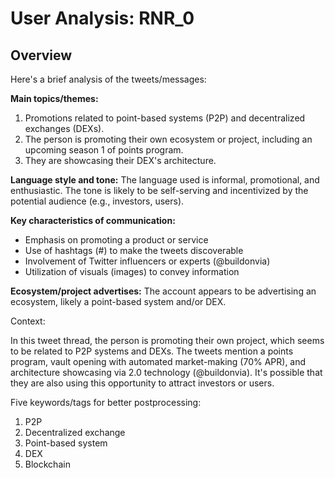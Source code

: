 # User Analysis: RNR_0

## Overview

Here's a brief analysis of the tweets/messages:

**Main topics/themes:**

1. Promotions related to point-based systems (P2P) and decentralized exchanges (DEXs).
2. The person is promoting their own ecosystem or project, including an upcoming season 1 of points program.
3. They are showcasing their DEX's architecture.

**Language style and tone:**
The language used is informal, promotional, and enthusiastic. The tone is likely to be self-serving and incentivized by the potential audience (e.g., investors, users).

**Key characteristics of communication:**

* Emphasis on promoting a product or service
* Use of hashtags (#) to make the tweets discoverable
* Involvement of Twitter influencers or experts (@buildonvia)
* Utilization of visuals (images) to convey information

**Ecosystem/project advertises:**
The account appears to be advertising an ecosystem, likely a point-based system and/or DEX.

Context:

In this tweet thread, the person is promoting their own project, which seems to be related to P2P systems and DEXs. The tweets mention a points program, vault opening with automated market-making (70% APR), and architecture showcasing via 2.0 technology (@buildonvia). It's possible that they are also using this opportunity to attract investors or users.

Five keywords/tags for better postprocessing:

1. P2P
2. Decentralized exchange
3. Point-based system
4. DEX
5. Blockchain